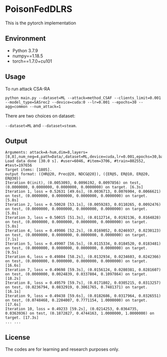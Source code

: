 # PoisonFedDLRS

This is the pytorch implementation 

## Environment
+ Python 3.7.9
+ numpy==1.18.5
+ torch==1.7.0+cu101


## Usage

To run attack CSA-RA

`python main.py --dataset=ML --attack=method_CSAF --clients_limit=0.001 --model_type=SASrec2 --device=cuda:0 --lr=0.001 --epochs=30 --agg=common --num_attack=1`

There are two choices on dataset:

`--dataset=ML` and `--dataset=steam`.

## Output
```
Arguments: attack=A-hum,dim=8,layers=[8,8],num_neg=4,path=Data/,dataset=ML,device=cuda,lr=0.001,epochs=30,batch_size=256,items_limit=30,clients_limit=0.001 
Load data done [30.0 s]. #user=6046, #item=3706, #train=802552, #test=197656
Target items: [1805].
output format: ({HR@20, Prec@20, NDCG@20}), ({ER@5, ER@10, ER@20, ER@30})
Iteration 0(init), (0.0053093, 0.0096192, 0.0097856) on test, (0.0000000, 0.0000000, 0.0000000, 0.0000000) on target. [6.3s]
Iteration 1, loss = 0.52631 [49.6s], (0.0036713, 0.0076904, 0.0066621) on test, (0.0000000, 0.0000000, 0.0000000, 0.0000000) on target. [5.8s]
Iteration 2, loss = 0.50028 [53.1s], (0.0059283, 0.0110265, 0.0092476) on test, (0.0000000, 0.0000000, 0.0000000, 0.0000000) on target. [5.8s]
Iteration 3, loss = 0.50015 [51.3s], (0.0112714, 0.0192136, 0.0164828) on test, (0.0000000, 0.0000000, 0.0000000, 0.0000000) on target. [5.8s]
Iteration 4, loss = 0.49986 [52.2s], (0.0169052, 0.0246937, 0.0230123) on test, (0.0000000, 0.0000000, 0.0000000, 0.0000000) on target. [7.1s]
Iteration 5, loss = 0.49907 [56.5s], (0.0115334, 0.0184520, 0.0183481) on test, (0.0000000, 0.0000000, 0.0000000, 0.0000000) on target. [9.5s]
Iteration 6, loss = 0.49804 [58.2s], (0.0132934, 0.0234603, 0.0242366) on test, (0.0000000, 0.0000000, 0.0000000, 0.0000000) on target. [16.6s]
Iteration 7, loss = 0.49698 [59.3s], (0.0156124, 0.0280381, 0.0281607) on test, (0.0000000, 0.0024839, 0.0337804, 0.1097864) on target. [18.2s]
Iteration 8, loss = 0.49579 [59.7s], (0.0171802, 0.0305215, 0.0313257) on test, (0.0236794, 0.0832919, 0.3061765, 0.7481371) on target. [16.1s]
Iteration 9, loss = 0.49438 [59.6s], (0.0182686, 0.0317964, 0.0326551) on test, (0.0748468, 0.2204007, 0.7771154, 1.0000000) on target. [17.6s]
Iteration 10, loss = 0.49233 [59.2s], (0.0214253, 0.0364735, 0.0363936) on test, (0.1872827, 0.4744163, 1.0000000, 1.0000000) on target. [17.3s]
... ...
```

## License
The codes are for learning and research purposes only.


